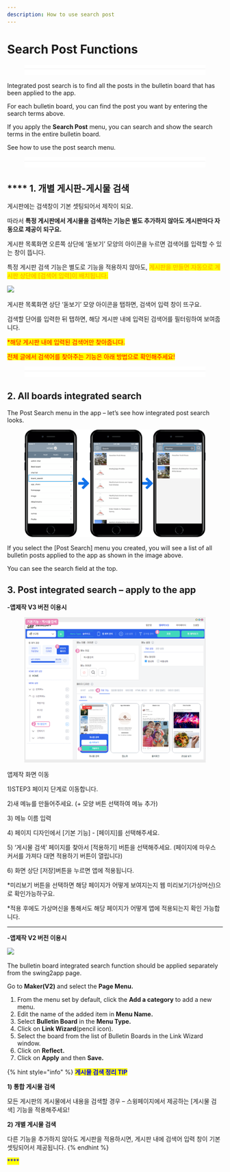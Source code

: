 ```yaml
---
description: How to use search post
---
```


# Search Post Functions

<figure><img src="../../../.gitbook/assets/구분선.PNG" alt=""><figcaption></figcaption></figure>

Integrated post search is to find all the posts in the bulletin board that has been applied to the app.

For each bulletin board, you can find the post you want by entering the search terms above.

If you apply the **Search Post** menu, you can search and show the search terms in the entire bulletin board.

See how to use the post search menu.

<figure><img src="../../../.gitbook/assets/구분선.PNG" alt=""><figcaption></figcaption></figure>

## &#x20;**** 1. 개별 게시판-게시물 검색

게시판에는 검색창이 기본 셋팅되어서 제작이 되요.

따라서 **특정 게시판에서 게시물을 검색하는 기능은 별도 추가하지 않아도 게시판마다 자동으로 제공이 되구요.**

게시판 목록화면 오른쪽 상단에 ‘돋보기’ 모양의 아이콘을 누르면 검색어를 입력할 수 있는 창이 뜹니다.

특정 게시판 검색 기능은 별도로 기능을 적용하지 않아도, <mark style="color:orange;">게시판을 만들면 자동으로 게시판 상단에 \[검색어 입력]이 배치됩니다.</mark>&#x20;

![](https://wp.swing2app.co.kr/wp-content/uploads/2018/09/%EA%B2%8C%EC%8B%9C%EB%AC%BC%EA%B2%80%EC%83%89NEW1.png)

게시판 목록화면 상단 ‘돋보기’ 모양 아이콘을 탭하면, 검색어 입력 창이 뜨구요.

검색할 단어를 입력한 뒤 탭하면, 해당 게시판 내에 입력된 검색어를 필터링하여 보여줍니다.

<mark style="color:red;">\*해당 게시판 내에 입력된 검색어만 찾아줍니다.</mark>

<mark style="color:red;">전체 글에서 검색어를 찾아주는 기능은 아래 방법으로 확인해주세요!</mark>

<figure><img src="../../../.gitbook/assets/구분선.PNG" alt=""><figcaption></figcaption></figure>

## 2. All boards integrated search

The Post Search menu in the app – let’s see how integrated post search looks.

<figure><img src="../../../.gitbook/assets/image (11).png" alt=""><figcaption></figcaption></figure>

If you select the \[Post Search] menu you created, you will see a list of all bulletin posts applied to the app as shown in the image above.

You can see the search field at the top.

<mark style="color:red;"></mark>

## 3. Post integrated search – apply to the app

**-앱제작 V3 버전 이용시**

<figure><img src="../../../.gitbook/assets/image (9).png" alt=""><figcaption></figcaption></figure>

앱제작 화면 이동

1\)STEP3 페이지 단계로 이동합니다.

2\)새 메뉴를 만들어주세요. (+ 모양 버튼 선택하여 메뉴 추가)

3\) 메뉴 이름 입력

4\) 페이지 디자인에서 \[기본 기능] - \[페이지]를 선택해주세요.&#x20;

5\) ‘게시물 검색’ 페이지를 찾아서 \[적용하기] 버튼을 선택해주세요. (페이지에 마우스 커서를 가져다 대면 적용하기 버튼이 열립니다)

6\) 화면 상단 \[저장]버튼을 누르면 앱에 적용됩니다.

\*미리보기 버튼을 선택하면 해당 페이지가 어떻게 보여지는지 웹 미리보기(가상머신)으로 확인가능하구요.

\*적용 후에도 가상머신을 통해서도 해당 페이지가 어떻게 앱에 적용되는지 확인 가능합니다.

****

**-앱제작 V2 버전 이용시**

![](https://support.swing2app.com/wp-content/uploads/2018/09/b49-e1587043155303.png)

The bulletin board integrated search function should be applied separately from the swing2app page.

Go to **Maker(V2)** and select the **Page Menu.**

1. From the menu set by default, click the **Add a category** to add a new menu.
2. Edit the name of the added item in **Menu Name.**
3. Select **Bulletin Board** in the **Menu Type.**
4. Click on **Link Wizard**(pencil icon).
5. Select the board from the list of Bulletin Boards in the Link Wizard window.
6. Click on **Reflect.**
7. Click on **Apply** and then **Save.**

{% hint style="info" %}
<mark style="color:blue;">**게시물 검색 정리 TIP**</mark>

**1) 통합 게시물 검색**

모든 게시판의 게시물에서 내용을 검색할 경우 – 스윙페이지에서 제공하는 \[게시물 검색] 기능을 적용해주세요!

**2) 개별 게시물 검색**

다른 기능을 추가하지 않아도 게시판을 적용하시면, 게시판 내에 검색어 입력 창이 기본 셋팅되어서 제공됩니다.
{% endhint %}

<mark style="color:blue;">****</mark>
